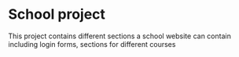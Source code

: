 # School project 

This project contains different sections a school website can contain including login forms, sections for different courses
